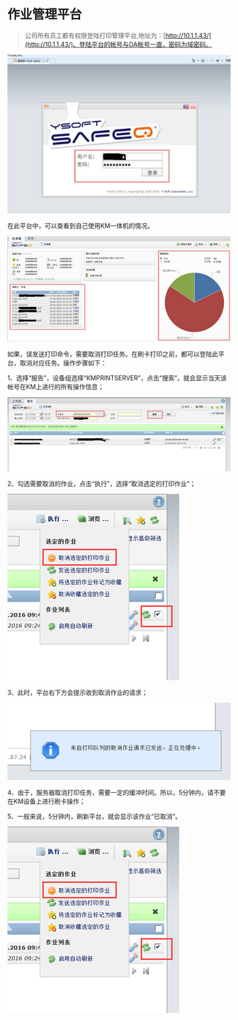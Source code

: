 # 作业管理平台

> 公司所有员工都有权限登陆打印管理平台,地址为：[http://10.1.1.43/](http://10.1.1.43/)。登陆平台的帐号与OA帐号一直，密码为域密码。

![](/imgs/KMWork/image001.jpg)
 
在此平台中，可以查看到自己使用KM一体机的情况。

![](/imgs/KMWork/image002.jpg)
 
如果，误发送打印命令，需要取消打印任务。在刷卡打印之前，都可以登陆此平台，取消对应任务。操作步骤如下：

1、选择“报告”，设备组选择“KMPRINTSERVER”，点击“搜索”。就会显示当天该帐号在KM上进行的所有操作信息；

![](/imgs/KMWork/image003.jpg)
 
2、勾选需要取消的作业，点击“执行”，选择“取消选定的打印作业”；

![](/imgs/KMWork/image004.jpg)
 
3、此时，平台右下方会提示收到取消作业的请求；
 
![](/imgs/KMWork/image005.jpg)

4、由于，服务器取消打印任务，需要一定的缓冲时间。所以，5分钟内，请不要在KM设备上进行刷卡操作；

5、一般来说，5分钟内，刷新平台，就会显示该作业“已取消”。

![](/imgs/KMWork/image006.jpg)